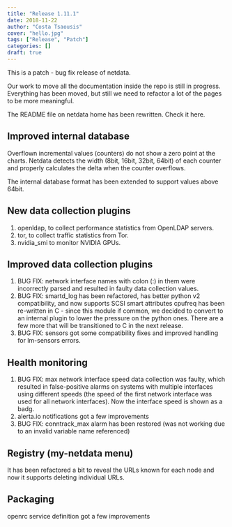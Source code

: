 ```yaml
---
title: "Release 1.11.1"
date: 2018-11-22
author: "Costa Tsaousis"
cover: "hello.jpg"
tags: ["Release", "Patch"]
categories: []
draft: true
---
```


This is a patch - bug fix release of netdata.

Our work to move all the documentation inside the repo is still in progress. Everything has been moved, but still we need to refactor a lot of the pages to be more meaningful.

The README file on netdata home has been rewritten. Check it here.

## Improved internal database

Overflown incremental values (counters) do not show a zero point at the charts. Netdata detects the width (8bit, 16bit, 32bit, 64bit) of each counter and properly calculates the delta when the counter overflows.

The internal database format has been extended to support values above 64bit.

## New data collection plugins

1. openldap, to collect performance statistics from OpenLDAP servers.
1. tor, to collect traffic statistics from Tor.
1. nvidia_smi to monitor NVIDIA GPUs.

## Improved data collection plugins

1. BUG FIX: network interface names with colon (:) in them were incorrectly parsed and resulted in faulty data collection values.
1. BUG FIX: smartd_log has been refactored, has better python v2 compatibility, and now supports SCSI smart attributes
cpufreq has been re-written in C - since this module if common, we decided to convert to an internal plugin to lower the pressure on the python ones. There are a few more that will be transitioned to C in the next release.
1. BUG FIX: sensors got some compatibility fixes and improved handling for lm-sensors errors.

## Health monitoring

1. BUG FIX: max network interface speed data collection was faulty, which resulted in false-positive alarms on systems with multiple interfaces using different speeds (the speed of the first network interface was used for all network interfaces). Now the interface speed is shown as a badg.
1. alerta.io notifications got a few improvements
1. BUG FIX: conntrack_max alarm has been restored (was not working due to an invalid variable name referenced)

## Registry (my-netdata menu)

It has been refactored a bit to reveal the URLs known for each node and now it supports deleting individual URLs.

## Packaging

openrc service definition got a few improvements
